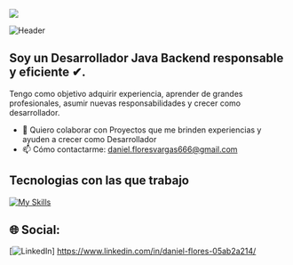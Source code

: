 [![](https://visitcount.itsvg.in/api?id=Daniel-Flores-Web&icon=0&color=0)](https://visitcount.itsvg.in)


![Header](https://github.com/Daniel-Flores-Web/Daniel-Flores-Web/blob/main/assets/profile.png)

## Soy un Desarrollador Java Backend responsable y eficiente ✔.
Tengo como objetivo adquirir experiencia, aprender de grandes profesionales, asumir nuevas responsabilidades y crecer como desarrollador.

<!-- - 🌱 Estoy aprendiendo Spring boot, Junit, Docker-->
- 👯 Quiero colaborar con Proyectos que me brinden experiencias y ayuden a crecer como Desarrollador 
- 📫 Cómo contactarme: daniel.floresvargas666@gmail.com 

## Tecnologias con las que trabajo
[![My Skills](https://skillicons.dev/icons?i=html,css,js,java,maven,spring,postman,mysql,postgres,linux,git)](https://skillicons.dev)


## 🌐 Social:
[![LinkedIn](https://img.shields.io/badge/LinkedIn-%230077B5.svg?logo=linkedin&logoColor=white)] https://www.linkedin.com/in/daniel-flores-05ab2a214/




<!-- Proudly created with GPRM ( https://gprm.itsvg.in ) -->
